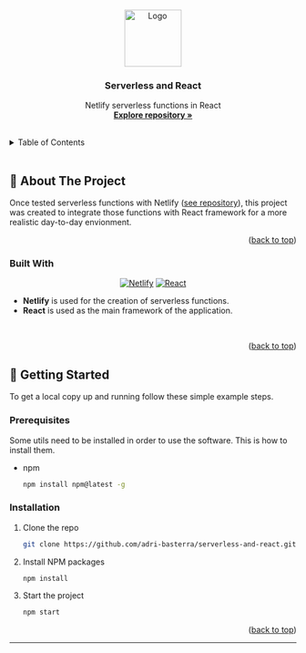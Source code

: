 <a id="readme-top"></a>

<!-- PROJECT LOGO -->
<br />
<div align="center">
  <a href="https://github.com/adri-basterra/serverless-and-react">
    <img src="https://sylverstudios.dev/assets/spotify/netlify-full-logo-light.png" alt="Logo  " height="100">
  </a>

<h3 align="center"><strong>Serverless and React</strong></h3>

  <p align="center">
    Netlify serverless functions in React
    <br />
    <a href="https://github.com/adri-basterra/serverless-and-react"><strong>Explore repository »</strong></a>
    <br />
    <br />
  </p>
</div>

<!-- TABLE OF CONTENTS -->
<details>
  <summary>Table of Contents</summary>
  <ol>
    <li>
      <a href="#about-the-project">About The Project</a>
      <ul>
        <li><a href="#built-with">Built With</a></li>
      </ul>
    </li>
    <li>
      <a href="#getting-started">Getting Started</a>
      <ul>
        <li><a href="#prerequisites">Prerequisites</a></li>
        <li><a href="#installation">Installation</a></li>
      </ul>
    </li>
  </ol>
</details>

<br>

<!-- ABOUT THE PROJECT -->
<div id="about-the-project"></div>

## 📌 About The Project

<!-- [![Product Name Screen Shot][product-screenshot]](https://example.com) -->

Once tested serverless functions with Netlify ([see repository](https://github.com/adri-basterra/serverless-functions)), this project was created to integrate those functions with React framework for a more realistic day-to-day envionment.

<p align="right">(<a href="#readme-top">back to top</a>)</p>

### Built With

<div align="center">

[![Netlify][netlify]][netlify-url]
[![React][react]][react-url]

</div>

- **Netlify** is used for the creation of serverless functions.
- **React** is used as the main framework of the application.

<br>

<p align="right">(<a href="#readme-top">back to top</a>)</p>

<!-- GETTING STARTED -->
<div id="getting-started"></div>

## 🌱 Getting Started

To get a local copy up and running follow these simple example steps.

### Prerequisites

Some utils need to be installed in order to use the software. This is how to install them.

- npm
  ```sh
  npm install npm@latest -g
  ```

### Installation

1. Clone the repo
   ```sh
   git clone https://github.com/adri-basterra/serverless-and-react.git
   ```
2. Install NPM packages
   ```sh
   npm install
   ```
3. Start the project
   ```sh
   npm start
   ```

<p align="right">(<a href="#readme-top">back to top</a>)</p>

---

<!-- MARKDOWN LINKS & IMAGES -->
<!-- https://www.markdownguide.org/basic-syntax/#reference-style-links -->

[product-screenshot]: images/screenshot.png
[react]: https://img.shields.io/badge/React-20232A?style=for-the-badge&logo=react&logoColor=61DAFB
[react-url]: https://es.reactjs.org/
[netlify]: https://img.shields.io/badge/Netlify-00C7B7?style=for-the-badge&logo=netlify&logoColor=white
[netlify-url]: https://www.netlify.com/products/functions/
